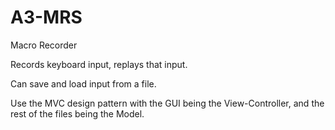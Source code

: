 # A3-MRS
Macro Recorder

Records keyboard input, replays that input.

Can save and load input from a file.

Use the MVC design pattern with the GUI being the View-Controller, and the rest of the files being the Model.
